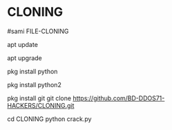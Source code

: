 # CLONING
#sami
FILE-CLONING

apt update

apt upgrade

pkg install python

pkg install python2

pkg install git
git clone https://github.com/BD-DDOS71-HACKERS/CLONING.git



cd CLONING
python crack.py
